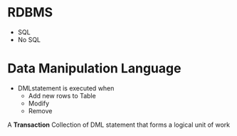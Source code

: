 # RDBMS
- SQL
- No SQL

# Data Manipulation Language

- DMLstatement is executed when 
  - Add new rows to Table
  - Modify
  - Remove

A **Transaction** Collection of DML statement that forms a logical unit of work